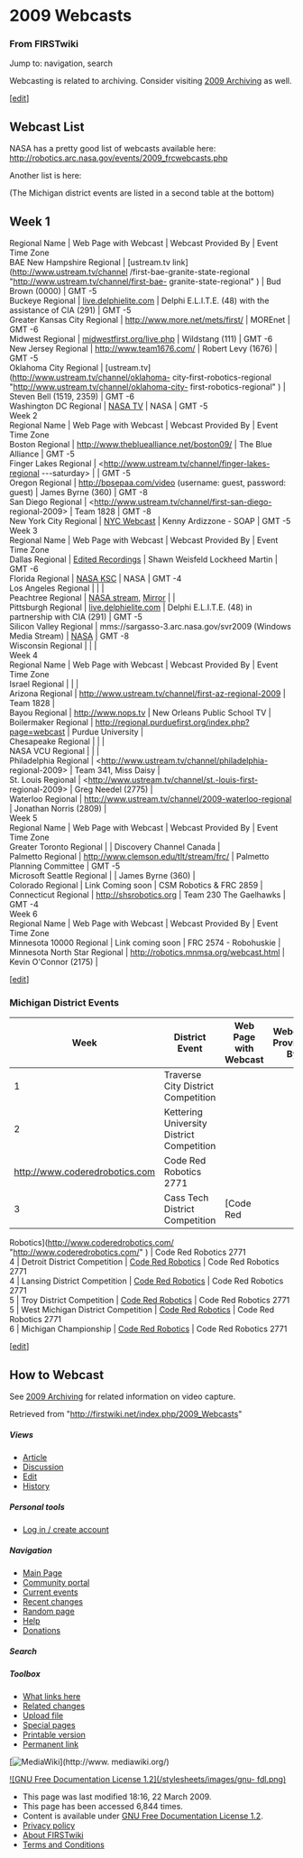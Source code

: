 # 2009 Webcasts

### From FIRSTwiki

Jump to: navigation, search

Webcasting is related to archiving. Consider visiting [2009
Archiving](/index.php/2009_Archiving "2009 Archiving" ) as well.

[[edit](/index.php?title=2009_Webcasts&action=edit&section=1 "Edit section:
Webcast List" )]

##  Webcast List

NASA has a pretty good list of webcasts available here:
<http://robotics.arc.nasa.gov/events/2009_frcwebcasts.php>

Another list is here:

(The Michigan district events are listed in a second table at the bottom)

Week 1  
---  
Regional Name |  Web Page with Webcast |  Webcast Provided By |  Event Time
Zone  
BAE New Hampshire Regional |  [ustream.tv link](http://www.ustream.tv/channel
/first-bae-granite-state-regional "http://www.ustream.tv/channel/first-bae-
granite-state-regional" ) |  Bud Brown (0000) |  GMT -5  
Buckeye Regional |  [live.delphielite.com](http://live.delphielite.com
"http://live.delphielite.com" ) |  Delphi E.L.I.T.E. (48) with the assistance
of CIA (291) |  GMT -5  
Greater Kansas City Regional |  <http://www.more.net/mets/first/> |  MOREnet |
GMT -6  
Midwest Regional |
[midwestfirst.org/live.php](http://www.midwestfirst.org/live.php
"http://www.midwestfirst.org/live.php" ) |  Wildstang (111) |  GMT -6  
New Jersey Regional |  <http://www.team1676.com/> |  Robert Levy (1676) |  GMT
-5  
Oklahoma City Regional |  [ustream.tv](http://www.ustream.tv/channel/oklahoma-
city-first-robotics-regional "http://www.ustream.tv/channel/oklahoma-city-
first-robotics-regional" ) |  Steven Bell (1519, 2359) |  GMT -6  
Washington DC Regional |  [NASA
TV](http://robotics.arc.nasa.gov/events/2009_dc_webcast.php
"http://robotics.arc.nasa.gov/events/2009_dc_webcast.php" ) |  NASA |  GMT -5  
Week 2  
Regional Name |  Web Page with Webcast |  Webcast Provided By |  Event Time
Zone  
Boston Regional |  <http://www.thebluealliance.net/boston09/> |  The Blue
Alliance |  GMT -5  
Finger Lakes Regional |  <http://www.ustream.tv/channel/finger-lakes-regional
---saturday> |  |  GMT -5  
Oregon Regional |  <http://bpsepaa.com/video> (username: guest, password:
guest) |  James Byrne (360) |  GMT -8  
San Diego Regional |  <http://www.ustream.tv/channel/first-san-diego-
regional-2009> |  Team 1828 |  GMT -8  
New York City Regional |  [NYC
Webcast](http://soap.circuitrunners.com/2009/ny/stream.php
"http://soap.circuitrunners.com/2009/ny/stream.php" ) |  Kenny Ardizzone -
SOAP |  GMT -5  
Week 3  
Regional Name |  Web Page with Webcast |  Webcast Provided By |  Event Time
Zone  
Dallas Regional |  [Edited
Recordings](http://www.veoh.com/search/videos/q/publisher:DallasFirst#
"http://www.veoh.com/search/videos/q/publisher:DallasFirst#" ) |  Shawn
Weisfeld Lockheed Martin |  GMT -6  
Florida Regional |  [NASA KSC](http://science.ksc.nasa.gov/robotics/
"http://science.ksc.nasa.gov/robotics/" ) |  NASA |  GMT -4  
Los Angeles Regional |  |  |  
Peachtree Regional |  [NASA
stream](http://streaming.msfc.nasa.gov/ACCORDENT/HONEYWELL/podcast/first.html
"http://streaming.msfc.nasa.gov/ACCORDENT/HONEYWELL/podcast/first.html" ),
[Mirror](http://mfile.akamai.com/18569/live/reflector:43780.asx?bkup=43781
"http://mfile.akamai.com/18569/live/reflector:43780.asx?bkup=43781" ) |  |  
Pittsburgh Regional |  [live.delphielite.com](http://live.delphielite.com
"http://live.delphielite.com" ) |  Delphi E.L.I.T.E. (48) in partnership with
CIA (291) |  GMT -5  
Silicon Valley Regional |  mms://sargasso-3.arc.nasa.gov/svr2009 (Windows
Media Stream) |  [NASA](http://robotics.nasa.gov/ "http://robotics.nasa.gov/"
) |  GMT -8  
Wisconsin Regional |  |  |  
Week 4  
Regional Name |  Web Page with Webcast |  Webcast Provided By |  Event Time
Zone  
Israel Regional |  |  |  
Arizona Regional |  <http://www.ustream.tv/channel/first-az-regional-2009> |
Team 1828 |  
Bayou Regional |  <http://www.nops.tv> |  New Orleans Public School TV |  
Boilermaker Regional |
<http://regional.purduefirst.org/index.php?page=webcast> |  Purdue University
|  
Chesapeake Regional |  |  |  
NASA VCU Regional |  |  |  
Philadelphia Regional |  <http://www.ustream.tv/channel/philadelphia-
regional-2009> |  Team 341, Miss Daisy |  
St. Louis Regional |  <http://www.ustream.tv/channel/st.-louis-first-
regional-2009> |  Greg Needel (2775) |  
Waterloo Regional |  <http://www.ustream.tv/channel/2009-waterloo-regional> |
Jonathan Norris (2809) |  
Week 5  
Regional Name |  Web Page with Webcast |  Webcast Provided By |  Event Time
Zone  
Greater Toronto Regional |  |  Discovery Channel Canada |  
Palmetto Regional |  <http://www.clemson.edu/tlt/stream/frc/> |  Palmetto
Planning Committee |  GMT -5  
Microsoft Seattle Regional |  |  James Byrne (360) |  
Colorado Regional |  Link Coming soon |  CSM Robotics &amp; FRC 2859 |  
Connecticut Regional |  <http://shsrobotics.org> |  Team 230 The Gaelhawks |
GMT -4  
Week 6  
Regional Name |  Web Page with Webcast |  Webcast Provided By |  Event Time
Zone  
Minnesota 10000 Regional |  Link coming soon |  FRC 2574 - Robohuskie |  
Minnesota North Star Regional |  <http://robotics.mnmsa.org/webcast.html> |
Kevin O'Connor (2175) |  
  
[[edit](/index.php?title=2009_Webcasts&action=edit&section=2 "Edit section:
Michigan District Events" )]

###  Michigan District Events

Week |  District Event |  Web Page with Webcast |  Webcast Provided By  
---|---|---|---  
1 |  Traverse City District Competition |  |  
2 |  Kettering University District Competition |
<http://www.coderedrobotics.com> |  Code Red Robotics 2771  
3 |  Cass Tech District Competition |  [Code Red
Robotics](http://www.coderedrobotics.com/ "http://www.coderedrobotics.com/" )
|  Code Red Robotics 2771  
4 |  Detroit District Competition |  [Code Red
Robotics](http://www.coderedrobotics.com/ "http://www.coderedrobotics.com/" )
|  Code Red Robotics 2771  
4 |  Lansing District Competition |  [Code Red
Robotics](http://www.coderedrobotics.com/ "http://www.coderedrobotics.com/" )
|  Code Red Robotics 2771  
5 |  Troy District Competition |  [Code Red
Robotics](http://www.coderedrobotics.com/ "http://www.coderedrobotics.com/" )
|  Code Red Robotics 2771  
5 |  West Michigan District Competition |  [Code Red
Robotics](http://www.coderedrobotics.com/ "http://www.coderedrobotics.com/" )
|  Code Red Robotics 2771  
6 |  Michigan Championship |  [Code Red
Robotics](http://www.coderedrobotics.com/ "http://www.coderedrobotics.com/" )
|  Code Red Robotics 2771  
  
[[edit](/index.php?title=2009_Webcasts&action=edit&section=3 "Edit section:
How to Webcast" )]

##  How to Webcast

See [2009 Archiving](/index.php/2009_Archiving "2009 Archiving" ) for related
information on video capture.

Retrieved from "<http://firstwiki.net/index.php/2009_Webcasts>"

##### Views

  * [Article](/index.php/2009_Webcasts)
  * [Discussion](/index.php?title=Talk:2009_Webcasts&action=edit)
  * [Edit](/index.php?title=2009_Webcasts&action=edit)
  * [History](/index.php?title=2009_Webcasts&action=history)

##### Personal tools

  * [Log in / create account](/index.php?title=Special:Userlogin&returnto=2009_Webcasts)

[](/index.php/Main_Page "Main Page" )

##### Navigation

  * [Main Page](/index.php/Main_Page)
  * [Community portal](/index.php/FIRSTwiki:Community_portal)
  * [Current events](/index.php/Current_events)
  * [Recent changes](/index.php/Special:Recentchanges)
  * [Random page](/index.php/Special:Random)
  * [Help](/index.php/Help:Contents)
  * [Donations](/index.php/FIRSTwiki:Site_support)

##### Search



##### Toolbox

  * [What links here](/index.php/Special:Whatlinkshere/2009_Webcasts)
  * [Related changes](/index.php/Special:Recentchangeslinked/2009_Webcasts)
  * [Upload file](/index.php/Special:Upload)
  * [Special pages](/index.php/Special:Specialpages)
  * [Printable version](/index.php?title=2009_Webcasts&printable=yes)
  * [Permanent link](/index.php?title=2009_Webcasts&oldid=71599)

[![MediaWiki](/skins/common/images/poweredby_mediawiki_88x31.png)](http://www.
mediawiki.org/)

[![GNU Free Documentation License 1.2](/stylesheets/images/gnu-
fdl.png)](http://www.gnu.org/copyleft/fdl.html)

  * This page was last modified 18:16, 22 March 2009.
  * This page has been accessed 6,844 times.
  * Content is available under [GNU Free Documentation License 1.2](http://www.gnu.org/copyleft/fdl.html "http://www.gnu.org/copyleft/fdl.html" ).
  * [Privacy policy](/index.php/FIRSTwiki:Privacy_policy "FIRSTwiki:Privacy policy" )
  * [About FIRSTwiki](/index.php/FIRSTwiki:About "FIRSTwiki:About" )
  * [Terms and Conditions](/index.php/FIRSTwiki:Terms_and_conditions "FIRSTwiki:Terms and conditions" )

